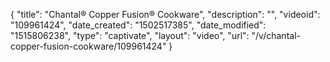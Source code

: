 {
    "title": "Chantal&reg; Copper Fusion&reg; Cookware",
    "description": "",
    "videoid": "109961424",
    "date_created": "1502517385",
    "date_modified": "1515806238",
    "type": "captivate",
    "layout": "video",
    "url": "\/v\/chantal-copper-fusion-cookware\/109961424"
}